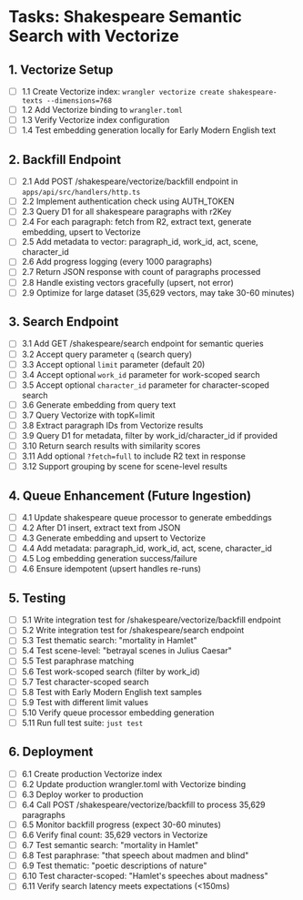 # Tasks: Shakespeare Semantic Search with Vectorize

## 1. Vectorize Setup

- [ ] 1.1 Create Vectorize index: `wrangler vectorize create shakespeare-texts --dimensions=768`
- [ ] 1.2 Add Vectorize binding to `wrangler.toml`
- [ ] 1.3 Verify Vectorize index configuration
- [ ] 1.4 Test embedding generation locally for Early Modern English text

## 2. Backfill Endpoint

- [ ] 2.1 Add POST /shakespeare/vectorize/backfill endpoint in `apps/api/src/handlers/http.ts`
- [ ] 2.2 Implement authentication check using AUTH_TOKEN
- [ ] 2.3 Query D1 for all shakespeare paragraphs with r2Key
- [ ] 2.4 For each paragraph: fetch from R2, extract text, generate embedding, upsert to Vectorize
- [ ] 2.5 Add metadata to vector: paragraph_id, work_id, act, scene, character_id
- [ ] 2.6 Add progress logging (every 1000 paragraphs)
- [ ] 2.7 Return JSON response with count of paragraphs processed
- [ ] 2.8 Handle existing vectors gracefully (upsert, not error)
- [ ] 2.9 Optimize for large dataset (35,629 vectors, may take 30-60 minutes)

## 3. Search Endpoint

- [ ] 3.1 Add GET /shakespeare/search endpoint for semantic queries
- [ ] 3.2 Accept query parameter `q` (search query)
- [ ] 3.3 Accept optional `limit` parameter (default 20)
- [ ] 3.4 Accept optional `work_id` parameter for work-scoped search
- [ ] 3.5 Accept optional `character_id` parameter for character-scoped search
- [ ] 3.6 Generate embedding from query text
- [ ] 3.7 Query Vectorize with topK=limit
- [ ] 3.8 Extract paragraph IDs from Vectorize results
- [ ] 3.9 Query D1 for metadata, filter by work_id/character_id if provided
- [ ] 3.10 Return search results with similarity scores
- [ ] 3.11 Add optional `?fetch=full` to include R2 text in response
- [ ] 3.12 Support grouping by scene for scene-level results

## 4. Queue Enhancement (Future Ingestion)

- [ ] 4.1 Update shakespeare queue processor to generate embeddings
- [ ] 4.2 After D1 insert, extract text from JSON
- [ ] 4.3 Generate embedding and upsert to Vectorize
- [ ] 4.4 Add metadata: paragraph_id, work_id, act, scene, character_id
- [ ] 4.5 Log embedding generation success/failure
- [ ] 4.6 Ensure idempotent (upsert handles re-runs)

## 5. Testing

- [ ] 5.1 Write integration test for /shakespeare/vectorize/backfill endpoint
- [ ] 5.2 Write integration test for /shakespeare/search endpoint
- [ ] 5.3 Test thematic search: "mortality in Hamlet"
- [ ] 5.4 Test scene-level: "betrayal scenes in Julius Caesar"
- [ ] 5.5 Test paraphrase matching
- [ ] 5.6 Test work-scoped search (filter by work_id)
- [ ] 5.7 Test character-scoped search
- [ ] 5.8 Test with Early Modern English text samples
- [ ] 5.9 Test with different limit values
- [ ] 5.10 Verify queue processor embedding generation
- [ ] 5.11 Run full test suite: `just test`

## 6. Deployment

- [ ] 6.1 Create production Vectorize index
- [ ] 6.2 Update production wrangler.toml with Vectorize binding
- [ ] 6.3 Deploy worker to production
- [ ] 6.4 Call POST /shakespeare/vectorize/backfill to process 35,629 paragraphs
- [ ] 6.5 Monitor backfill progress (expect 30-60 minutes)
- [ ] 6.6 Verify final count: 35,629 vectors in Vectorize
- [ ] 6.7 Test semantic search: "mortality in Hamlet"
- [ ] 6.8 Test paraphrase: "that speech about madmen and blind"
- [ ] 6.9 Test thematic: "poetic descriptions of nature"
- [ ] 6.10 Test character-scoped: "Hamlet's speeches about madness"
- [ ] 6.11 Verify search latency meets expectations (<150ms)
